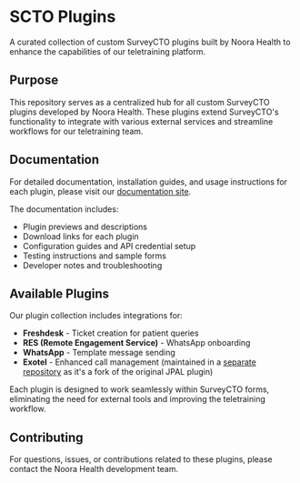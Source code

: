 # SCTO Plugins

A curated collection of custom SurveyCTO plugins built by Noora Health to enhance the capabilities of our teletraining platform.

## Purpose

This repository serves as a centralized hub for all custom SurveyCTO plugins developed by Noora Health. These plugins extend SurveyCTO's functionality to integrate with various external services and streamline workflows for our teletraining team.

## Documentation

For detailed documentation, installation guides, and usage instructions for each plugin, please visit our [documentation site](https://noorahealth.github.io/scto-plugins/).

The documentation includes:
- Plugin previews and descriptions
- Download links for each plugin
- Configuration guides and API credential setup
- Testing instructions and sample forms
- Developer notes and troubleshooting

## Available Plugins

Our plugin collection includes integrations for:
- **Freshdesk** - Ticket creation for patient queries
- **RES (Remote Engagement Service)** - WhatsApp onboarding
- **WhatsApp** - Template message sending
- **Exotel** - Enhanced call management (maintained in a [separate repository](https://github.com/NooraHealth/scto-exotel) as it's a fork of the original JPAL plugin)

Each plugin is designed to work seamlessly within SurveyCTO forms, eliminating the need for external tools and improving the teletraining workflow.

## Contributing

For questions, issues, or contributions related to these plugins, please contact the Noora Health development team.
